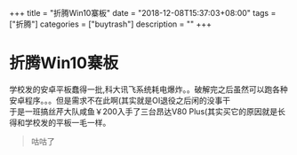 +++
title = "折腾Win10寨板"
date = "2018-12-08T15:37:03+08:00"
tags = ["折腾"]
categories = ["buytrash"]
description = ""
+++

# 折腾Win10寨板

学校发的安卓平板蠢得一批,科大讯飞系统耗电爆炸。。破解完之后虽然可以跑各种安卓程序。。。但是需求不在此啊(其实就是OI退役之后闲的没事干  
于是一班搞丝芹大队咸鱼￥200入手了三台昂达V80 Plus(其实买它的原因就是长得和学校发的平板一毛一样。

> 咕咕了